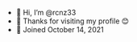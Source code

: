 - 👋 Hi, I’m @rcnz33
- 🙌 Thanks for visiting my profile 😊
- 📅 Joined October 14, 2021

<!---
rcnz33/rcnz33 is a ✨ special ✨ repository because its `README.md` (this file) appears on your GitHub profile.
You can click the Preview link to take a look at your changes.
--->
